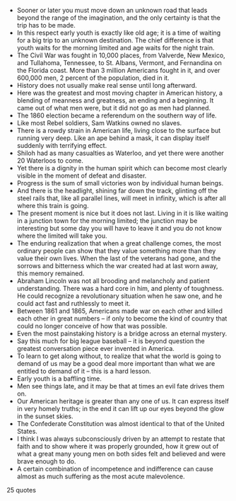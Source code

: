  - Sooner or later you must move down an unknown road that leads beyond the range of the imagination, and the only certainty is that the trip has to be made.
 - In this respect early youth is exactly like old age; it is a time of waiting for a big trip to an unknown destination. The chief difference is that youth waits for the morning limited and age waits for the night train.
 - The Civil War was fought in 10,000 places, from Valverde, New Mexico, and Tullahoma, Tennessee, to St. Albans, Vermont, and Fernandina on the Florida coast. More than 3 million Americans fought in it, and over 600,000 men, 2 percent of the population, died in it.
 - History does not usually make real sense until long afterward.
 - Here was the greatest and most moving chapter in American history, a blending of meanness and greatness, an ending and a beginning. It came out of what men were, but it did not go as men had planned.
 - The 1860 election became a referendum on the southern way of life.
 - Like most Rebel soldiers, Sam Watkins owned no slaves.
 - There is a rowdy strain in American life, living close to the surface but running very deep. Like an ape behind a mask, it can display itself suddenly with terrifying effect.
 - Shiloh had as many casualties as Waterloo, and yet there were another 20 Waterloos to come.
 - Yet there is a dignity in the human spirit which can become most clearly visible in the moment of defeat and disaster.
 - Progress is the sum of small victories won by individual human beings.
 - And there is the headlight, shining far down the track, glinting off the steel rails that, like all parallel lines, will meet in infinity, which is after all where this train is going.
 - The present moment is nice but it does not last. Living in it is like waiting in a junction town for the morning limited; the junction may be interesting but some day you will have to leave it and you do not know where the limited will take you.
 - The enduring realization that when a great challenge comes, the most ordinary people can show that they value something more than they value their own lives. When the last of the veterans had gone, and the sorrows and bitterness which the war created had at last worn away, this memory remained.
 - Abraham Lincoln was not all brooding and melancholy and patient understanding. There was a hard core in him, and plenty of toughness. He could recognize a revolutionary situation when he saw one, and he could act fast and ruthlessly to meet it.
 - Between 1861 and 1865, Americans made war on each other and killed each other in great numbers – if only to become the kind of country that could no longer conceive of how that was possible.
 - Even the most painstaking history is a bridge across an eternal mystery.
 - Say this much for big league baseball – it is beyond question the greatest conversation piece ever invented in America.
 - To learn to get along without, to realize that what the world is going to demand of us may be a good deal more important than what we are entitled to demand of it – this is a hard lesson.
 - Early youth is a baffling time.
 - Men see things late, and it may be that at times an evil fate drives them on.
 - Our American heritage is greater than any one of us. It can express itself in very homely truths; in the end it can lift up our eyes beyond the glow in the sunset skies.
 - The Confederate Constitution was almost identical to that of the United States.
 - I think I was always subconsciously driven by an attempt to restate that faith and to show where it was properly grounded, how it grew out of what a great many young men on both sides felt and believed and were brave enough to do.
 - A certain combination of incompetence and indifference can cause almost as much suffering as the most acute malevolence.

25 quotes